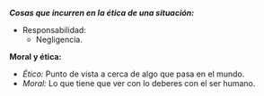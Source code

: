 ***Cosas que incurren en la ética de una situación:***
- Responsabilidad:
	- Negligencia.

**Moral y ética:**
- *Ético:* Punto de vista a cerca de algo que pasa en el mundo.
- *Moral:* Lo que tiene que ver con lo deberes con el ser humano.